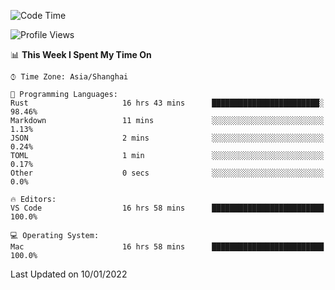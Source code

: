 <!--START_SECTION:waka-->
![Code Time](http://img.shields.io/badge/Code%20Time-901%20hrs%209%20mins-blue)

![Profile Views](http://img.shields.io/badge/Profile%20Views-11-blue)

📊 **This Week I Spent My Time On** 

```text
⌚︎ Time Zone: Asia/Shanghai

💬 Programming Languages: 
Rust                     16 hrs 43 mins      ████████████████████████░   98.46% 
Markdown                 11 mins             ░░░░░░░░░░░░░░░░░░░░░░░░░   1.13% 
JSON                     2 mins              ░░░░░░░░░░░░░░░░░░░░░░░░░   0.24% 
TOML                     1 min               ░░░░░░░░░░░░░░░░░░░░░░░░░   0.17% 
Other                    0 secs              ░░░░░░░░░░░░░░░░░░░░░░░░░   0.0%

🔥 Editors: 
VS Code                  16 hrs 58 mins      █████████████████████████   100.0%

💻 Operating System: 
Mac                      16 hrs 58 mins      █████████████████████████   100.0%

```


 Last Updated on 10/01/2022
<!--END_SECTION:waka-->
